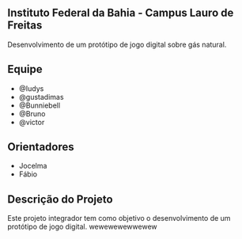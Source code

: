 ## **Instituto Federal da Bahia - Campus Lauro de Freitas**

Desenvolvimento de um protótipo de jogo digital sobre gás natural.

## Equipe

- @Iudys
- @gustadimas
- @Bunniebell
- @Bruno
- @victor

## Orientadores
- Jocelma
- Fábio

## Descrição do Projeto

Este projeto integrador tem como objetivo o desenvolvimento de um protótipo de jogo digital.
wewewewewwewew

